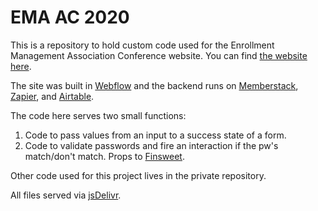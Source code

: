 # EMA AC 2020

This is a repository to hold custom code used for the Enrollment Management Association Conference website. You can find [the website here](https://ac.enrollment.org/).

The site was built in [Webflow](https://webflow.com) and the backend runs on [Memberstack](https://www.memberstack.io/), [Zapier](https://zapier.com), and [Airtable](https://airtable.com).

The code here serves two small functions:

1. Code to pass values from an input to a success state of a form. 
2. Code to validate passwords and fire an interaction if the pw's match/don't match. Props to [Finsweet](https://www.finsweethacks.com/34).

Other code used for this project lives in the private repository. 

All files served via [jsDelivr](https://www.jsdelivr.com/).